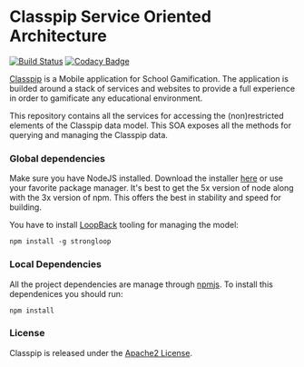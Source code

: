 # Classpip Service Oriented Architecture

[![Build Status](https://travis-ci.org/classpip/classpip-services.svg?branch=master)](https://travis-ci.org/classpip/classpip-services)
[![Codacy Badge](https://api.codacy.com/project/badge/Grade/bc7f317bf0fd4c83a81a8dd00346dce1)](https://www.codacy.com/app/classpip/classpip-services?utm_source=github.com&amp;utm_medium=referral&amp;utm_content=classpip/classpip-services&amp;utm_campaign=Badge_Grade)

[Classpip](https://www.classpip.com) is a Mobile application for School Gamification. The application is builded around a stack of services and websites to provide a full experience in order to gamificate any educational environment.

This repository contains all the services for accessing the (non)restricted elements of the Classpip data model. This SOA exposes all the methods for querying and managing the Classpip data.

### Global dependencies

Make sure you have NodeJS installed. Download the installer [here](https://nodejs.org/dist/latest-v5.x/) or use your favorite package manager. It's best to get the 5x version of node along with the 3x version of npm. This offers the best in stability and speed for building.

You have to install [LoopBack](http://loopback.io) tooling for managing the model:

```script
npm install -g strongloop
```

### Local Dependencies

All the project dependencies are manage through [npmjs](https://www.npmjs.com/). To install this dependenices you should run:

```script
npm install
```

### License

Classpip is released under the [Apache2 License](https://github.com/classpip/classpip-services/blob/master/LICENSE).

